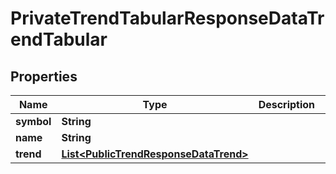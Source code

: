 
# PrivateTrendTabularResponseDataTrendTabular

## Properties
Name | Type | Description | Notes
------------ | ------------- | ------------- | -------------
**symbol** | **String** |  | 
**name** | **String** |  | 
**trend** | [**List&lt;PublicTrendResponseDataTrend&gt;**](PublicTrendResponseDataTrend.md) |  | 



